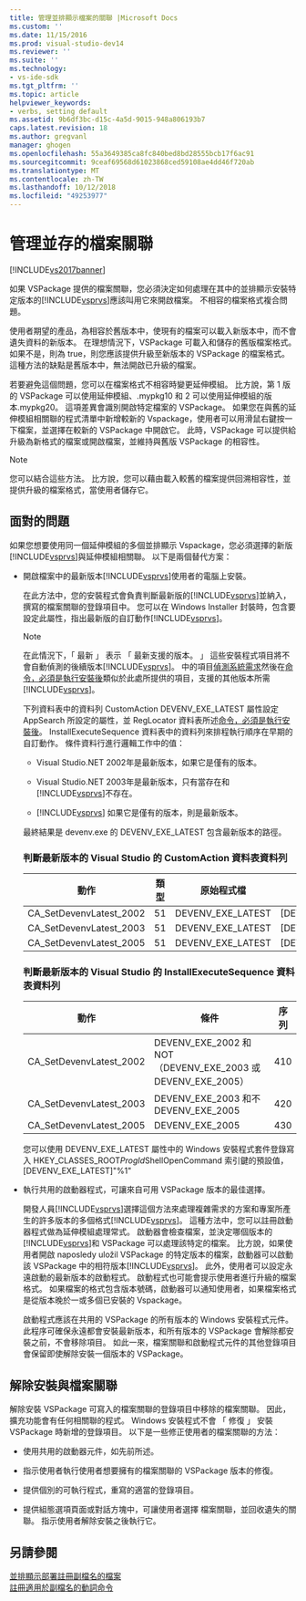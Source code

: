 ```yaml
---
title: 管理並排顯示檔案的關聯 |Microsoft Docs
ms.custom: ''
ms.date: 11/15/2016
ms.prod: visual-studio-dev14
ms.reviewer: ''
ms.suite: ''
ms.technology:
- vs-ide-sdk
ms.tgt_pltfrm: ''
ms.topic: article
helpviewer_keywords:
- verbs, setting default
ms.assetid: 9b6df3bc-d15c-4a5d-9015-948a806193b7
caps.latest.revision: 18
ms.author: gregvanl
manager: ghogen
ms.openlocfilehash: 55a3649385ca8fc840bed8bd28555bcb17f6ac91
ms.sourcegitcommit: 9ceaf69568d61023868ced59108ae4dd46f720ab
ms.translationtype: MT
ms.contentlocale: zh-TW
ms.lasthandoff: 10/12/2018
ms.locfileid: "49253977"
---
```

# <a name="managing-side-by-side-file-associations"></a>管理並存的檔案關聯
[!INCLUDE[vs2017banner](../includes/vs2017banner.md)]

如果 VSPackage 提供的檔案關聯，您必須決定如何處理在其中的並排顯示安裝特定版本的[!INCLUDE[vsprvs](../includes/vsprvs-md.md)]應該叫用它來開啟檔案。 不相容的檔案格式複合問題。  
  
 使用者期望的產品，為相容於舊版本中，使現有的檔案可以載入新版本中，而不會遺失資料的新版本。 在理想情況下，VSPackage 可載入和儲存的舊版檔案格式。 如果不是，則為 true，則您應該提供升級至新版本的 VSPackage 的檔案格式。 這種方法的缺點是舊版本中，無法開啟已升級的檔案。  
  
 若要避免這個問題，您可以在檔案格式不相容時變更延伸模組。 比方說，第 1 版的 VSPackage 可以使用延伸模組、.mypkg10 和 2 可以使用延伸模組的版本.mypkg20。 這項差異會識別開啟特定檔案的 VSPackage。 如果您在與舊的延伸模組相關聯的程式清單中新增較新的 Vspackage，使用者可以用滑鼠右鍵按一下檔案，並選擇在較新的 VSPackage 中開啟它。 此時，VSPackage 可以提供給升級為新格式的檔案或開啟檔案，並維持與舊版 VSPackage 的相容性。  
  
> [!NOTE]
>  您可以結合這些方法。 比方說，您可以藉由載入較舊的檔案提供回溯相容性，並提供升級的檔案格式，當使用者儲存它。  
  
## <a name="facing-the-problem"></a>面對的問題  
 如果您想要使用同一個延伸模組的多個並排顯示 Vspackage，您必須選擇的新版[!INCLUDE[vsprvs](../includes/vsprvs-md.md)]與延伸模組相關聯。 以下是兩個替代方案：  
  
-   開啟檔案中的最新版本[!INCLUDE[vsprvs](../includes/vsprvs-md.md)]使用者的電腦上安裝。  
  
     在此方法中，您的安裝程式會負責判斷最新版的[!INCLUDE[vsprvs](../includes/vsprvs-md.md)]並納入，撰寫的檔案關聯的登錄項目中。 您可以在 Windows Installer 封裝時，包含要設定此屬性，指出最新版的自訂動作[!INCLUDE[vsprvs](../includes/vsprvs-md.md)]。  
  
    > [!NOTE]
    >  在此情況下，「 最新 」 表示 「 最新支援的版本。 」 這些安裝程式項目將不會自動偵測的後續版本[!INCLUDE[vsprvs](../includes/vsprvs-md.md)]。 中的項目[偵測系統需求](../extensibility/internals/detecting-system-requirements.md)然後在[命令，必須是執行安裝後](../extensibility/internals/commands-that-must-be-run-after-installation.md)類似於此處所提供的項目，支援的其他版本所需[!INCLUDE[vsprvs](../includes/vsprvs-md.md)]。  
  
     下列資料表中的資料列 CustomAction DEVENV_EXE_LATEST 屬性設定 AppSearch 所設定的屬性，並 RegLocator 資料表所述[命令，必須是執行安裝後](../extensibility/internals/commands-that-must-be-run-after-installation.md)。 InstallExecuteSequence 資料表中的資料列來排程執行順序在早期的自訂動作。 條件資料行進行邏輯工作中的值：  
  
    -   Visual Studio.NET 2002年是最新版本，如果它是僅有的版本。  
  
    -   Visual Studio.NET 2003年是最新版本，只有當存在和[!INCLUDE[vsprvs](../includes/vsprvs-md.md)]不存在。  
  
    -   [!INCLUDE[vsprvs](../includes/vsprvs-md.md)] 如果它是僅有的版本，則是最新版本。  
  
     最終結果是 devenv.exe 的 DEVENV_EXE_LATEST 包含最新版本的路徑。  
  
    ### <a name="customaction-table-rows-that-determine-the-latest-version-of-visual-studio"></a>判斷最新版本的 Visual Studio 的 CustomAction 資料表資料列  
  
    |動作|類型|原始程式檔|目標|  
    |------------|----------|------------|------------|  
    |CA_SetDevenvLatest_2002|51|DEVENV_EXE_LATEST|[DEVENV_EXE_2002]|  
    |CA_SetDevenvLatest_2003|51|DEVENV_EXE_LATEST|[DEVENV_EXE_2003]|  
    |CA_SetDevenvLatest_2005|51|DEVENV_EXE_LATEST|[DEVENV_EXE_2005]|  
  
    ### <a name="installexecutesequence-table-rows-that-determine-the-latest-version-of-visual-studio"></a>判斷最新版本的 Visual Studio 的 InstallExecuteSequence 資料表資料列  
  
    |動作|條件|序列|  
    |------------|---------------|--------------|  
    |CA_SetDevenvLatest_2002|DEVENV_EXE_2002 和 NOT （DEVENV_EXE_2003 或 DEVENV_EXE_2005）|410|  
    |CA_SetDevenvLatest_2003|DEVENV_EXE_2003 和不 DEVENV_EXE_2005|420|  
    |CA_SetDevenvLatest_2005|DEVENV_EXE_2005|430|  
  
     您可以使用 DEVENV_EXE_LATEST 屬性中的 Windows 安裝程式套件登錄寫入 HKEY_CLASSES_ROOT*ProgId*ShellOpenCommand 索引鍵的預設值，[DEVENV_EXE_LATEST]"%1"  
  
-   執行共用的啟動器程式，可讓來自可用 VSPackage 版本的最佳選擇。  
  
     開發人員[!INCLUDE[vsprvs](../includes/vsprvs-md.md)]選擇這個方法來處理複雜需求的方案和專案所產生的許多版本的多個格式[!INCLUDE[vsprvs](../includes/vsprvs-md.md)]。 這種方法中，您可以註冊啟動器程式做為延伸模組處理常式。 啟動器會檢查檔案，並決定哪個版本的[!INCLUDE[vsprvs](../includes/vsprvs-md.md)]和 VSPackage 可以處理該特定的檔案。 比方說，如果使用者開啟 naposledy uložil VSPackage 的特定版本的檔案，啟動器可以啟動該 VSPackage 中的相符版本[!INCLUDE[vsprvs](../includes/vsprvs-md.md)]。 此外，使用者可以設定永遠啟動的最新版本的啟動程式。 啟動程式也可能會提示使用者進行升級的檔案格式。 如果檔案的格式包含版本號碼，啟動器可以通知使用者，如果檔案格式是從版本晚於一或多個已安裝的 Vspackage。  
  
     啟動程式應該在共用的 VSPackage 的所有版本的 Windows 安裝程式元件。 此程序可確保永遠都會安裝最新版本，和所有版本的 VSPackage 會解除都安裝之前，不會移除項目。 如此一來，檔案關聯和啟動程式元件的其他登錄項目會保留即使解除安裝一個版本的 VSPackage。  
  
## <a name="uninstall-and-file-associations"></a>解除安裝與檔案關聯  
 解除安裝 VSPackage 可寫入的檔案關聯的登錄項目中移除的檔案關聯。 因此，擴充功能會有任何相關聯的程式。 Windows 安裝程式不會 「 修復 」 安裝 VSPackage 時新增的登錄項目。 以下是一些修正使用者的檔案關聯的方法：  
  
-   使用共用的啟動器元件，如先前所述。  
  
-   指示使用者執行使用者想要擁有的檔案關聯的 VSPackage 版本的修復。  
  
-   提供個別的可執行程式，重寫的適當的登錄項目。  
  
-   提供組態選項頁面或對話方塊中，可讓使用者選擇 檔案關聯，並回收遺失的關聯。 指示使用者解除安裝之後執行它。  
  
## <a name="see-also"></a>另請參閱  
 [並排顯示部署註冊副檔名的檔案](../extensibility/registering-file-name-extensions-for-side-by-side-deployments.md)   
 [註冊適用於副檔名的動詞命令](../extensibility/registering-verbs-for-file-name-extensions.md)

